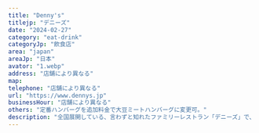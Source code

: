```yaml
---
title: "Denny's"
titlejp: "デニーズ"
date: "2024-02-27"
category: "eat-drink"
categoryJp: "飲食店"
area: "japan"
areaJp: "日本"
avator: "1.webp"
address: "店舗により異なる"
map:
telephone: "店舗により異なる"
url: "https://www.dennys.jp"
businessHour: "店舗により異なる"
others: "定番ハンバーグを追加料金で大豆ミートハンバーグに変更可。"
description: "全国展開している、言わずと知れたファミリーレストラン「デニーズ」で、ヴィーガン・ハンバーグを楽しみましょう♪"
---
```

